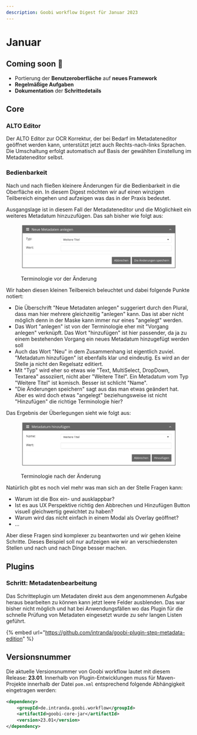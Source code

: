 ```yaml
---
description: Goobi workflow Digest für Januar 2023
---
```


# Januar

## Coming soon :rocket:

* Portierung der **Benutzeroberfläche** auf **neues Framework**
* **Regelmäßige Aufgaben**
* **Dokumentation** der **Schrittedetails**

## Core

### ALTO Editor

Der ALTO Editor zur OCR Korrektur, der bei Bedarf im Metadateneditor geöffnet werden kann, unterstützt jetzt auch Rechts-nach-links Sprachen. Die Umschaltung erfolgt automatisch auf Basis der gewählten Einstellung im Metadateneditor selbst.

### Bedienbarkeit

Nach und nach fließen kleinere Änderungen für die Bedienbarkeit in die Oberfläche ein. In diesem Digest möchten wir auf einen winzigen Teilbereich eingehen und aufzeigen was das in der Praxis bedeutet.

Ausgangslage ist in diesem Fall der Metadateneditor und die Möglichkeit ein weiteres Metadatum hinzuzufügen. Das sah bisher wie folgt aus:

<figure><img src="../.gitbook/assets/23.01_DE_metadata-editor-usability-before.png" alt=""><figcaption><p>Terminologie vor der Änderung</p></figcaption></figure>

Wir haben diesen kleinen Teilbereich beleuchtet und dabei folgende Punkte notiert:

* Die Überschrift "Neue Metadaten anlegen" suggeriert durch den Plural, dass man hier mehrere gleichzeitig "anlegen" kann. Das ist aber nicht möglich denn in der Maske kann immer nur eines "angelegt" werden.
* Das Wort "anlegen" ist von der Terminologie eher mit "Vorgang anlegen" verknüpft. Das Wort "hinzufügen" ist hier passender, da ja zu einem bestehenden Vorgang ein neues Metadatum hinzugefügt werden soll
* Auch das Wort "Neu" in dem Zusammenhang ist eigentlich zuviel. "Metadatum hinzufügen" ist ebenfalls klar und eindeutig. Es wird an der Stelle ja nicht den Regelsatz editiert.
* Mit "Typ" wird eher so etwas wie "Text, MultiSelect, DropDown, Textarea" assoziiert, nicht aber "Weitere Titel". Ein Metadatum vom Typ "Weitere Titel" ist komisch. Besser ist schlicht "Name".
* "Die Änderungen speichern" sagt aus das man etwas geändert hat. Aber es wird doch etwas "angelegt" beziehungsweise ist nicht "Hinzufügen" die richtige Terminologie hier?

Das Ergebnis der Überlegungen sieht wie folgt aus:

<figure><img src="../.gitbook/assets/23.01_DE_metadata-editor-usability-after.png" alt=""><figcaption><p>Terminologie nach der Änderung</p></figcaption></figure>

Natürlich gibt es noch viel mehr was man sich an der Stelle Fragen kann:

* Warum ist die Box ein- und ausklappbar?
* Ist es aus UX Perspektive richtig den Abbrechen und Hinzufügen Button visuell gleichwertig gewichtet zu haben?
* Warum wird das nicht einfach in einem Modal als Overlay geöffnet?
* ...

Aber diese Fragen sind komplexer zu beantworten und wir gehen kleine Schritte. Dieses Beispiel soll nur aufzeigen wie wir an verschiedensten Stellen und nach und nach Dinge besser machen.

## Plugins

### Schritt: Metadatenbearbeitung

Das Schritteplugin um Metadaten direkt aus dem angenommenen Aufgabe heraus bearbeiten zu können kann jetzt leere Felder ausblenden. Das war bisher nicht möglich und hat bei Anwendungsfällen wo das Plugin für die schnelle Prüfung von Metadaten eingesetzt wurde zu sehr langen Listen geführt.

{% embed url="https://github.com/intranda/goobi-plugin-step-metadata-edition" %}

## Versionsnummer

Die aktuelle Versionsnummer von Goobi workflow lautet mit diesem Release: **23.01**. Innerhalb von Plugin-Entwicklungen muss für Maven-Projekte innerhalb der Datei `pom.xml` entsprechend folgende Abhängigkeit eingetragen werden:&#x20;

```xml
<dependency>
    <groupId>de.intranda.goobi.workflow</groupId>
    <artifactId>goobi-core-jar</artifactId>
    <version>23.01</version>
</dependency>
```

